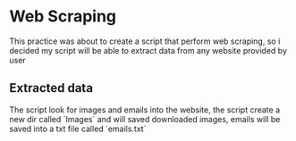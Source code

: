 # Web Scraping 
This practice was about to create a script that perform web scraping, so i decided my script will be able to extract data from any website provided by user 

## Extracted data 
The script look for images and emails into the website, the script create a new dir called ´Images´ and will saved downloaded images, emails will be saved into a txt file called ´emails.txt´
